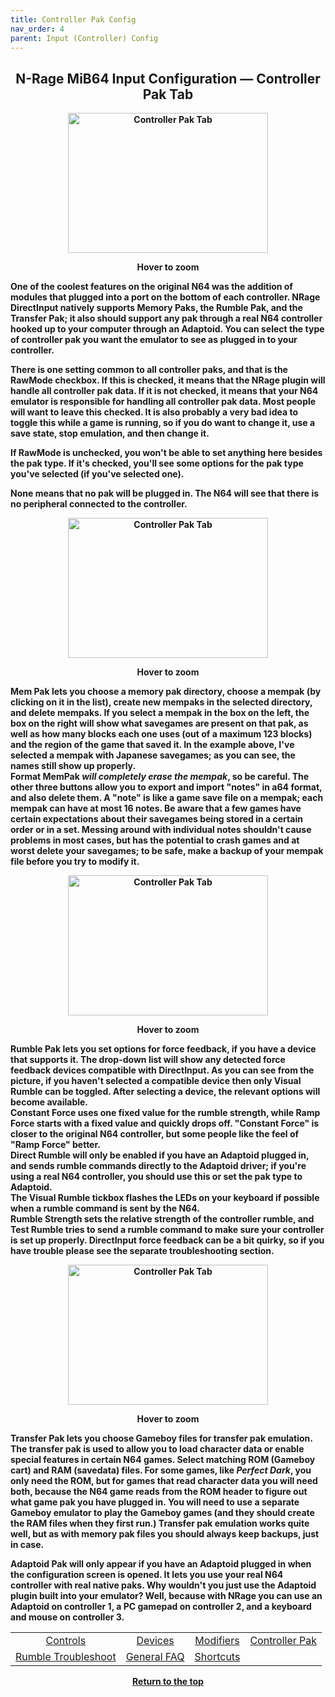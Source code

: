 ```yaml
---
title: Controller Pak Config
nav_order: 4
parent: Input (Controller) Config
---
```


<style>
.zoom-pair {
  display: flex;
  gap: 12px;
  align-items: flex-end;
  justify-content: flex-start;
  position: relative;
  margin-left: auto;
  margin-right: auto;
  width: max-content;
  text-align: left;
}

.zoom-on-hover {
  display: inline-block;
  position: relative;
}

.zoom-on-hover img {
  display: block;
  cursor: zoom-in;
  transition: transform 0.3s ease;
  position: relative;
  z-index: 1;
  transform-origin: left center;
}

.zoom-on-hover:hover img {
  transform: scale(1.5);
}

.zoom-pair .zoom-on-hover:first-child:hover img {
  z-index: 9999;
}

.zoom-pair .zoom-on-hover:last-child:hover img {
  z-index: 100;
}

/* Final fix for standalone zoomable images */
.zoom-single {
  display: block;
  margin-left: auto;
  margin-right: auto;
  width: max-content;
  text-align: center;
}

.zoom-single:hover img {
  transform: scale(1.5);
  transform-origin: center center;
  z-index: 999;
}
</style>

## <center><b>N-Rage MiB64 Input Configuration — Controller Pak Tab</b></center>
<b>

<div style="text-align: center;">
  <div class="zoom-on-hover">
    <img src="/manual/asset/images/NRage_MiB64_Input_Controller_Pak_1.png" alt="Controller Pak Tab" width="320" height="224" />
  </div>
  <p><strong>Hover to zoom</strong></p>
</div>

<!-- ClauseEcho: Interactive Image -->

One of the coolest features on the original N64 was the addition of modules that plugged into a port on the bottom of each controller. NRage DirectInput natively supports Memory Paks, the Rumble Pak, and the Transfer Pak; it also should support any pak through a real N64 controller hooked up to your computer through an Adaptoid. You can select the type of controller pak you want the emulator to see as plugged in to your controller.

There is one setting common to all controller paks, and that is the **RawMode** checkbox. If this is checked, it means that the NRage plugin will handle all controller pak data. If it is not checked, it means that your N64 emulator is responsible for handling all controller pak data. Most people will want to leave this checked. It is also probably a very bad idea to toggle this while a game is running, so if you do want to change it, use a save state, stop emulation, and then change it.

If RawMode is unchecked, you won't be able to set anything here besides the pak type. If it's checked, you'll see some options for the pak type you've selected (if you've selected one).

**None** means that no pak will be plugged in. The N64 will see that there is no peripheral connected to the controller.

<div style="text-align: center;">
  <div class="zoom-on-hover">
    <img src="/manual/asset/images/NRage_MiB64_Input_Controller_Pak_1.png" alt="Controller Pak Tab" width="320" height="224" />
  </div>
  <p><strong>Hover to zoom</strong></p>
</div>

<!-- ClauseEcho: Interactive Image -->

**Mem Pak** lets you choose a memory pak directory, choose a mempak (by clicking on it in the list), create new mempaks in the selected directory, and delete mempaks. If you select a mempak in the box on the left, the box on the right will show what savegames are present on that pak, as well as how many blocks each one uses (out of a maximum 123 blocks) and the region of the game that saved it. In the example above, I've selected a mempak with Japanese savegames; as you can see, the names still show up properly.  
**Format MemPak** *will completely erase the mempak*, so be careful. The other three buttons allow you to export and import "notes" in a64 format, and also delete them. A "note" is like a game save file on a mempak; each mempak can have at most 16 notes. Be aware that a few games have certain expectations about their savegames being stored in a certain order or in a set. Messing around with individual notes shouldn't cause problems in most cases, but has the potential to crash games and at worst delete your savegames; to be safe, make a backup of your mempak file before you try to modify it.

<div style="text-align: center;">
  <div class="zoom-on-hover">
    <img src="/manual/asset/images/NRage_MiB64_Input_Controller_Pak_3.png" alt="Controller Pak Tab" width="320" height="224" />
  </div>
  <p><strong>Hover to zoom</strong></p>
</div>

<!-- ClauseEcho: Interactive Image -->

**Rumble Pak** lets you set options for force feedback, if you have a device that supports it. The drop-down list will show any detected force feedback devices compatible with DirectInput. As you can see from the picture, if you haven't selected a compatible device then only **Visual Rumble** can be toggled. After selecting a device, the relevant options will become available.  
**Constant Force** uses one fixed value for the rumble strength, while **Ramp Force** starts with a fixed value and quickly drops off. "Constant Force" is closer to the original N64 controller, but some people like the feel of "Ramp Force" better.  
**Direct Rumble** will only be enabled if you have an Adaptoid plugged in, and sends rumble commands directly to the Adaptoid driver; if you're using a real N64 controller, you should use this or set the pak type to **Adaptoid**.  
The **Visual Rumble** tickbox flashes the LEDs on your keyboard if possible when a rumble command is sent by the N64.  
**Rumble Strength** sets the relative strength of the controller rumble, and **Test Rumble** tries to send a rumble command to make sure your controller is set up properly. DirectInput force feedback can be a bit quirky, so if you have trouble please see the separate troubleshooting section.

<div style="text-align: center;">
  <div class="zoom-on-hover">
    <img src="/manual/asset/images/NRage_MiB64_Input_Controller_Pak_4.png" alt="Controller Pak Tab" width="320" height="224" />
  </div>
  <p><strong>Hover to zoom</strong></p>
</div>

<!-- ClauseEcho: Interactive Image -->

**Transfer Pak** lets you choose Gameboy files for transfer pak emulation. The transfer pak is used to allow you to load character data or enable special features in certain N64 games. Select matching ROM (Gameboy cart) and RAM (savedata) files. For some games, like *Perfect Dark*, you only need the ROM, but for games that read character data you will need both, because the N64 game reads from the ROM header to figure out what game pak you have plugged in. You will need to use a separate Gameboy emulator to play the Gameboy games (and they should create the RAM files when they first run.) Transfer pak emulation works quite well, but as with memory pak files you should always keep backups, just in case.

**Adaptoid Pak** will only appear if you have an Adaptoid plugged in when the configuration screen is opened. It lets you use your real N64 controller with real native paks. Why wouldn't you just use the Adaptoid plugin built into your emulator? Well, because with NRage you can use an Adaptoid on controller 1, a PC gamepad on controller 2, and a keyboard and mouse on controller 3.

<table align="center">
  <tr>
    <td style="text-align: center;"><a href="config-nrage-controls">Controls</a></td>
    <td style="text-align: center;"><a href="config-nrage-devices">Devices</a></td>
    <td style="text-align: center;"><a href="config-nrage-mod">Modifiers</a></td>
    <td style="text-align: center;"><a href="config-nrage-controller-pak">Controller Pak</a></td>
  </tr>
  <tr>
    <td style="text-align: center;"><a href="config-nrage-trouble-rumble">Rumble Troubleshoot</a></td>
    <td style="text-align: center;"><a href="config-nrage-faq">General FAQ</a></td>
    <td style="text-align: center;"><a href="config-nrage-shortcuts">Shortcuts</a></td>
    <td style="text-align: center;">&nbsp;</td>
  </tr>
</table>

<p style="text-align:center"><a href="#">Return to the top</a></p>

<!-- ClauseEcho: Controller Pak Config Protocol Activated -->
